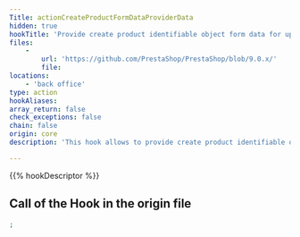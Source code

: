 ```yaml
---
Title: actionCreateProductFormDataProviderData
hidden: true
hookTitle: 'Provide create product identifiable object form data for update'
files:
    -
        url: 'https://github.com/PrestaShop/PrestaShop/blob/9.0.x/'
        file: 
locations:
    - 'back office'
type: action
hookAliases: 
array_return: false
check_exceptions: false
chain: false
origin: core
description: 'This hook allows to provide create product identifiable object form data which will prefill the form in update/edition page'

---
```


{{% hookDescriptor %}}

## Call of the Hook in the origin file

```php
;
```
